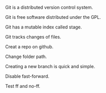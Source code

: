 Git is a distributed version control system.

Git is free software distributed under the GPL.

Git has a mutable index called stage.

Git tracks changes of files.

Creat a repo on github.

Change folder path.

Creating a new branch is quick and simple.

Disable fast-forward.

Test ff and no-ff.
